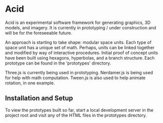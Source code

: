 # Acid
Acid is an experimental software framework for generating graphics, 3D models, and imagery. It is currently in prototyping / under construction and will be for the foreseeable future.

An approach is starting to take shape: modular space units. Each type of space unit has a unique set of math. Perhaps, units can be linked together and modified by way of interactive procedures. Initial proof of concept units have been built using hexagons, hyperbolas, and a branch structure. Each prototype can be found in the 'prototypes' directory.

Three.js is currently being used in prototyping. Nerdamer.js is being used for help with math computation. Tween.js is also used to help animate rotation, in one example. 

## Installation and Setup 

To view the prototypes built so far, start a local development server in the project root and visit any of the HTML files in the prototypes directory.

